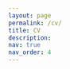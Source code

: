 ```yaml
---
layout: page
permalink: /cv/
title: CV
description:
nav: true
nav_order: 4
---
```


<object data="/assets/pdf/my_CV.pdf" width="800" height="800" type='application/pdf'></object>
